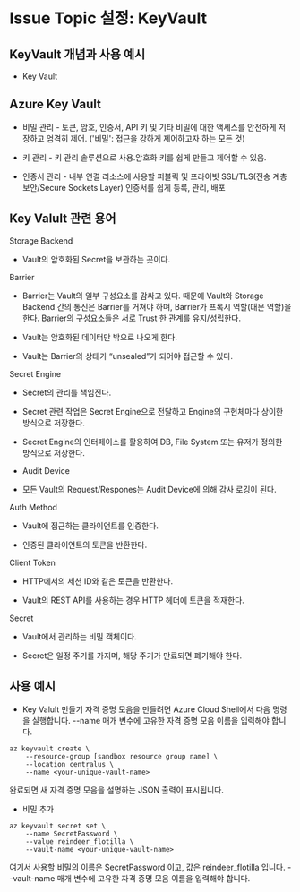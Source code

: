 Issue Topic 설정: KeyVault
=====
KeyVault 개념과 사용 예시
----
+ Key Vault

Azure Key Vault
-----
+ 비밀 관리 - 토큰, 암호, 인증서, API 키 및 기타 비밀에 대한 액세스를 안전하게 저장하고 엄격히 제어. ('비밀': 접근을 강하게 제어하고자 하는 모든 것)

+ 키 관리 - 키 관리 솔루션으로 사용.암호화 키를 쉽게 만들고 제어할 수 있음.

+ 인증서 관리 -  내부 연결 리소스에 사용할 퍼블릭 및 프라이빗 SSL/TLS(전송 계층 보안/Secure Sockets Layer) 인증서를 쉽게 등록, 관리, 배포


Key Valult 관련 용어 
-----

Storage Backend

+ Vault의 암호화된 Secret을 보관하는 곳이다. 

Barrier

+ Barrier는 Vault의 일부 구성요소를 감싸고 있다. 때문에 Vault와 Storage Backend 간의 통신은 Barrier를 거쳐야 하며, Barrier가 프록시 역할(대문 역할)을 한다. Barrier의 구성요소들은 서로 Trust 한 관계를 유지/성립한다.

+ Vault는 암호화된 데이터만 밖으로 나오게 한다.

+ Vault는 Barrier의 상태가 “unsealed”가 되어야 접근할 수 있다.

Secret Engine

+ Secret의 관리를 책임진다.

+ Secret 관련 작업은 Secret Engine으로 전달하고 Engine의 구현체마다 상이한 방식으로 저장한다. 

+ Secret Engine의 인터페이스를 활용하여 DB, File System 또는 유저가 정의한 방식으로 저장한다.

+ Audit Device

+ 모든 Vault의 Request/Respones는 Audit Device에 의해 감사 로깅이 된다. 

Auth Method 

+ Vault에 접근하는 클라이언트를 인증한다.

+ 인증된 클라이언트의 토큰을 반환한다.

Client Token

+ HTTP에서의 세션 ID와 같은 토큰을 반환한다.

+ Vault의 REST API를 사용하는 경우 HTTP 헤더에 토큰을 적재한다.

Secret

+ Vault에서 관리하는 비밀 객체이다.

+ Secret은 일정 주기를 가지며, 해당 주기가 만료되면 폐기해야 한다.


사용 예시 
-----

+ Key Valult 만들기
자격 증명 모음을 만들려면 Azure Cloud Shell에서 다음 명령을 실행합니다. 
--name 매개 변수에 고유한 자격 증명 모음 이름을 입력해야 합니다.

```
az keyvault create \
    --resource-group [sandbox resource group name] \
    --location centralus \
    --name <your-unique-vault-name>
```
완료되면 새 자격 증명 모음을 설명하는 JSON 출력이 표시됩니다.

+ 비밀 추가

```
az keyvault secret set \
    --name SecretPassword \
    --value reindeer_flotilla \
    --vault-name <your-unique-vault-name>
```

여기서 사용할 비밀의 이름은 SecretPassword 이고, 값은 reindeer_flotilla 입니다. 
--vault-name 매개 변수에 고유한 자격 증명 모음 이름을 입력해야 합니다.
